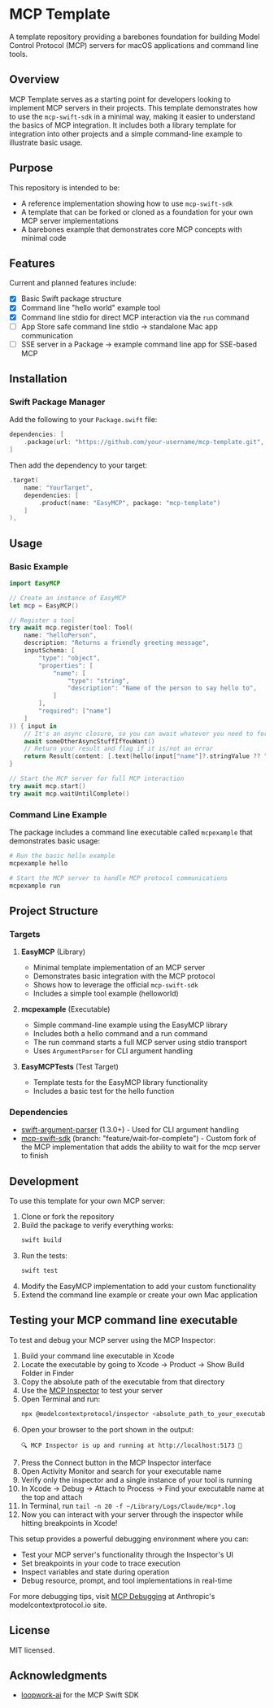 # MCP Template

A template repository providing a barebones foundation for building Model Control Protocol (MCP) servers for macOS applications and command line tools.

## Overview

MCP Template serves as a starting point for developers looking to implement MCP servers in their projects. This template demonstrates how to use the `mcp-swift-sdk` in a minimal way, making it easier to understand the basics of MCP integration. It includes both a library template for integration into other projects and a simple command-line example to illustrate basic usage.

## Purpose

This repository is intended to be:
- A reference implementation showing how to use `mcp-swift-sdk`
- A template that can be forked or cloned as a foundation for your own MCP server implementations
- A barebones example that demonstrates core MCP concepts with minimal code

## Features

Current and planned features include:

- [x] Basic Swift package structure
- [x] Command line "hello world" example tool
- [x] Command line stdio for direct MCP interaction via the `run` command
- [ ] App Store safe command line stdio → standalone Mac app communication
- [ ] SSE server in a Package → example command line app for SSE-based MCP

## Installation

### Swift Package Manager

Add the following to your `Package.swift` file:

```swift
dependencies: [
    .package(url: "https://github.com/your-username/mcp-template.git", branch: "main"),
]
```

Then add the dependency to your target:

```swift
.target(
    name: "YourTarget",
    dependencies: [
        .product(name: "EasyMCP", package: "mcp-template")
    ]
),
```

## Usage

### Basic Example

```swift
import EasyMCP

// Create an instance of EasyMCP
let mcp = EasyMCP()

// Register a tool
try await mcp.register(tool: Tool(
    name: "helloPerson",
    description: "Returns a friendly greeting message",
    inputSchema: [
        "type": "object",
        "properties": [
            "name": [
                "type": "string",
                "description": "Name of the person to say hello to",
            ]
        ],
        "required": ["name"]
    ]
)) { input in
    // It's an async closure, so you can await whatever you need to for long running tasks
    await someOtherAsyncStuffIfYouWant()
    // Return your result and flag if it is/not an error
    return Result(content: [.text(hello(input["name"]?.stringValue ?? "world"))], isError: false)
}

// Start the MCP server for full MCP interaction
try await mcp.start()
try await mcp.waitUntilComplete()
```

### Command Line Example

The package includes a command line executable called `mcpexample` that demonstrates basic usage:

```bash
# Run the basic hello example
mcpexample hello

# Start the MCP server to handle MCP protocol communications
mcpexample run
```

## Project Structure

### Targets

1. **EasyMCP** (Library)
   - Minimal template implementation of an MCP server
   - Demonstrates basic integration with the MCP protocol
   - Shows how to leverage the official `mcp-swift-sdk`
   - Includes a simple tool example (helloworld)

2. **mcpexample** (Executable)
   - Simple command-line example using the EasyMCP library
   - Includes both a hello command and a run command
   - The run command starts a full MCP server using stdio transport
   - Uses `ArgumentParser` for CLI argument handling

3. **EasyMCPTests** (Test Target)
   - Template tests for the EasyMCP library functionality
   - Includes a basic test for the hello function

### Dependencies

- [swift-argument-parser](https://github.com/apple/swift-argument-parser) (1.3.0+) - Used for CLI argument handling
- [mcp-swift-sdk](https://github.com/adamwulf/mcp-swift-sdk) (branch: "feature/wait-for-complete") - Custom fork of the MCP implementation that adds the ability to wait for the mcp server to finish

## Development

To use this template for your own MCP server:

1. Clone or fork the repository
2. Build the package to verify everything works:
   ```bash
   swift build
   ```
3. Run the tests:
   ```bash
   swift test
   ```
4. Modify the EasyMCP implementation to add your custom functionality
5. Extend the command line example or create your own Mac application

## Testing your MCP command line executable

To test and debug your MCP server using the MCP Inspector:

1. Build your command line executable in Xcode
2. Locate the executable by going to Xcode → Product → Show Build Folder in Finder
3. Copy the absolute path of the executable from that directory
4. Use the [MCP Inspector](https://modelcontextprotocol.io/docs/tools/inspector) to test your server
5. Open Terminal and run:
   ```bash
   npx @modelcontextprotocol/inspector <absolute_path_to_your_executable> run
   ```
6. Open your browser to the port shown in the output:
   ```
   🔍 MCP Inspector is up and running at http://localhost:5173 🚀
   ```
7. Press the Connect button in the MCP Inspector interface
8. Open Activity Monitor and search for your executable name
9. Verify only the inspector and a single instance of your tool is running
10. In Xcode → Debug → Attach to Process → Find your executable name at the top and attach
11. In Terminal, run `tail -n 20 -f ~/Library/Logs/Claude/mcp*.log`
12. Now you can interact with your server through the inspector while hitting breakpoints in Xcode!

This setup provides a powerful debugging environment where you can:
- Test your MCP server's functionality through the Inspector's UI
- Set breakpoints in your code to trace execution
- Inspect variables and state during operation
- Debug resource, prompt, and tool implementations in real-time

For more debugging tips, visit [MCP Debugging](https://modelcontextprotocol.io/docs/tools/debugging) at Anthropic's modelcontextprotocol.io site.

## License

MIT licensed.

## Acknowledgments

- [loopwork-ai](https://github.com/loopwork-ai) for the MCP Swift SDK 

